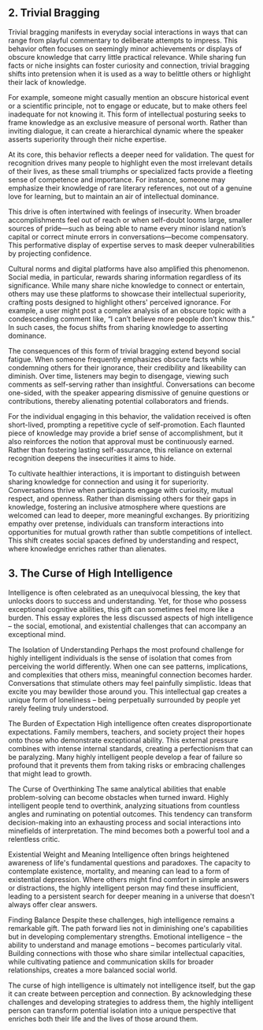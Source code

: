 ## 2. Trivial Bragging

Trivial bragging manifests in everyday social interactions in ways that can range from playful commentary to deliberate attempts to impress. This behavior often focuses on seemingly minor achievements or displays of obscure knowledge that carry little practical relevance. While sharing fun facts or niche insights can foster curiosity and connection, trivial bragging shifts into pretension when it is used as a way to belittle others or highlight their lack of knowledge.

For example, someone might casually mention an obscure historical event or a scientific principle, not to engage or educate, but to make others feel inadequate for not knowing it. This form of intellectual posturing seeks to frame knowledge as an exclusive measure of personal worth. Rather than inviting dialogue, it can create a hierarchical dynamic where the speaker asserts superiority through their niche expertise.

At its core, this behavior reflects a deeper need for validation. The quest for recognition drives many people to highlight even the most irrelevant details of their lives, as these small triumphs or specialized facts provide a fleeting sense of competence and importance. For instance, someone may emphasize their knowledge of rare literary references, not out of a genuine love for learning, but to maintain an air of intellectual dominance.

This drive is often intertwined with feelings of insecurity. When broader accomplishments feel out of reach or when self-doubt looms large, smaller sources of pride—such as being able to name every minor island nation’s capital or correct minute errors in conversations—become compensatory. This performative display of expertise serves to mask deeper vulnerabilities by projecting confidence.

Cultural norms and digital platforms have also amplified this phenomenon. Social media, in particular, rewards sharing information regardless of its significance. While many share niche knowledge to connect or entertain, others may use these platforms to showcase their intellectual superiority, crafting posts designed to highlight others' perceived ignorance. For example, a user might post a complex analysis of an obscure topic with a condescending comment like, “I can’t believe more people don’t know this.” In such cases, the focus shifts from sharing knowledge to asserting dominance.

The consequences of this form of trivial bragging extend beyond social fatigue. When someone frequently emphasizes obscure facts while condemning others for their ignorance, their credibility and likeability can diminish. Over time, listeners may begin to disengage, viewing such comments as self-serving rather than insightful. Conversations can become one-sided, with the speaker appearing dismissive of genuine questions or contributions, thereby alienating potential collaborators and friends.

For the individual engaging in this behavior, the validation received is often short-lived, prompting a repetitive cycle of self-promotion. Each flaunted piece of knowledge may provide a brief sense of accomplishment, but it also reinforces the notion that approval must be continuously earned. Rather than fostering lasting self-assurance, this reliance on external recognition deepens the insecurities it aims to hide.

To cultivate healthier interactions, it is important to distinguish between sharing knowledge for connection and using it for superiority. Conversations thrive when participants engage with curiosity, mutual respect, and openness. Rather than dismissing others for their gaps in knowledge, fostering an inclusive atmosphere where questions are welcomed can lead to deeper, more meaningful exchanges. By prioritizing empathy over pretense, individuals can transform interactions into opportunities for mutual growth rather than subtle competitions of intellect. This shift creates social spaces defined by understanding and respect, where knowledge enriches rather than alienates.

## 3. The Curse of High Intelligence

Intelligence is often celebrated as an unequivocal blessing, the key that unlocks doors to success and understanding. Yet, for those who possess exceptional cognitive abilities, this gift can sometimes feel more like a burden. This essay explores the less discussed aspects of high intelligence – the social, emotional, and existential challenges that can accompany an exceptional mind.

The Isolation of Understanding
Perhaps the most profound challenge for highly intelligent individuals is the sense of isolation that comes from perceiving the world differently. When one can see patterns, implications, and complexities that others miss, meaningful connection becomes harder. Conversations that stimulate others may feel painfully simplistic. Ideas that excite you may bewilder those around you. This intellectual gap creates a unique form of loneliness – being perpetually surrounded by people yet rarely feeling truly understood.

The Burden of Expectation
High intelligence often creates disproportionate expectations. Family members, teachers, and society project their hopes onto those who demonstrate exceptional ability. This external pressure combines with intense internal standards, creating a perfectionism that can be paralyzing. Many highly intelligent people develop a fear of failure so profound that it prevents them from taking risks or embracing challenges that might lead to growth.

The Curse of Overthinking
The same analytical abilities that enable problem-solving can become obstacles when turned inward. Highly intelligent people tend to overthink, analyzing situations from countless angles and ruminating on potential outcomes. This tendency can transform decision-making into an exhausting process and social interactions into minefields of interpretation. The mind becomes both a powerful tool and a relentless critic.

Existential Weight and Meaning
Intelligence often brings heightened awareness of life's fundamental questions and paradoxes. The capacity to contemplate existence, mortality, and meaning can lead to a form of existential depression. Where others might find comfort in simple answers or distractions, the highly intelligent person may find these insufficient, leading to a persistent search for deeper meaning in a universe that doesn't always offer clear answers.

Finding Balance
Despite these challenges, high intelligence remains a remarkable gift. The path forward lies not in diminishing one's capabilities but in developing complementary strengths. Emotional intelligence – the ability to understand and manage emotions – becomes particularly vital. Building connections with those who share similar intellectual capacities, while cultivating patience and communication skills for broader relationships, creates a more balanced social world.

The curse of high intelligence is ultimately not intelligence itself, but the gap it can create between perception and connection. By acknowledging these challenges and developing strategies to address them, the highly intelligent person can transform potential isolation into a unique perspective that enriches both their life and the lives of those around them.

